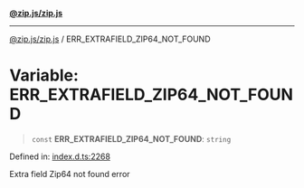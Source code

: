 [**@zip.js/zip.js**](../README.md)

***

[@zip.js/zip.js](../globals.md) / ERR\_EXTRAFIELD\_ZIP64\_NOT\_FOUND

# Variable: ERR\_EXTRAFIELD\_ZIP64\_NOT\_FOUND

> `const` **ERR\_EXTRAFIELD\_ZIP64\_NOT\_FOUND**: `string`

Defined in: [index.d.ts:2268](https://github.com/gildas-lormeau/zip.js/blob/71d0cfc32ac4da8ab21f65731cd6bc5601268bd6/index.d.ts#L2268)

Extra field Zip64 not found error
